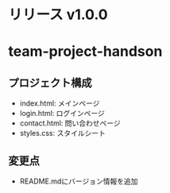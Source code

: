 # リリース v1.0.0

# team-project-handson

## プロジェクト構成
- index.html: メインページ
- login.html: ログインページ
- contact.html: 問い合わせページ
- styles.css: スタイルシート

## 変更点
- README.mdにバージョン情報を追加

